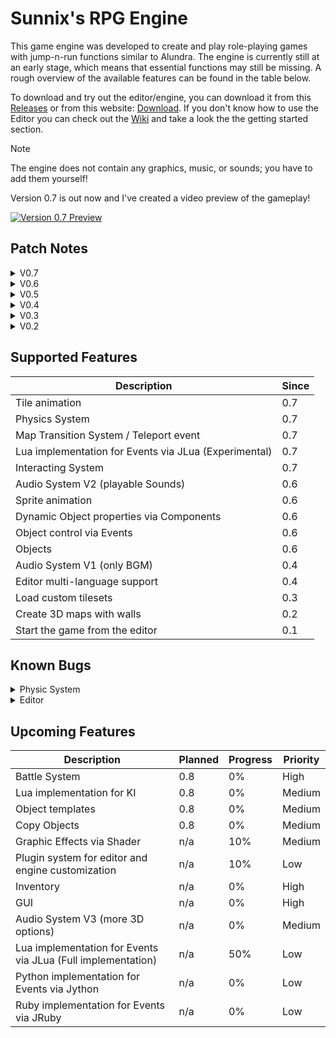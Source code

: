 # Sunnix's RPG Engine

This game engine was developed to create and play role-playing games with jump-n-run functions similar to Alundra.
The engine is currently still at an early stage, which means that essential functions may still be missing.
A rough overview of the available features can be found in the table below.

To download and try out the editor/engine, you can download it from this [Releases](https://github.com/Sunnnix/Sunnixs_RPG_Engine/releases/tag/V0.7) or from this website: [Download](https://sunnix.de/downloads).
If you don't know how to use the Editor you can check out the [Wiki](https://sunnix.de/wiki) and take a look the the getting started section.

> [!NOTE]
> The engine does not contain any graphics, music, or sounds; you have to add them yourself!

Version 0.7 is out now and I've created a video preview of the gameplay!

[![Version 0.7 Preview](https://img.youtube.com/vi/o6DPMTM28o4/0.jpg)](https://www.youtube.com/watch?v=o6DPMTM28o4)

## Patch Notes

<details>
    <summary>V0.7</summary>

### New Features
- **Global Variables** for conditional control of events.
- **Objects with Events and Components**:
    - New object shadow rendering.
    - Local Object Variables.
    - Objects can be enabled/disabled:
        - Disabled objects are not rendered, have no physics, and no events are executed (except for init run types).
    - **Events**:
        - Change Object Variable.
        - Change Global Variable.
        - Change Object State.
        - Change Object Properties (only enable/disable).
        - Global Tint.
        - Teleport.
        - Look At.
        - Lua Script Execution (Experimental).
        - Camera Control.
        - Change Tile (graphical changes only).
    - **Components**:
        - Physics Component for handling object collisions and interactions.
    - **Event List**:
        - Support for multiple event lists per object.
        - **Conditions**: Event lists only run if all conditions are met.
            - Number Condition (for global and local number variables).
        - **Run Types**:
            - Auto (Runs automatically).
            - Init (Runs once during world initialization).
            - Player Consult (Runs when player presses action in front of the object).
            - Touch (Runs when the player touches this object).
            - Step On (Runs only when the player moves downwards).
            - Touch Bottom (Runs when the player moves upwards).
            - Touch South (Runs when the player moves north).
            - Touch East (Runs when the player moves west).
            - Touch West (Runs when the player moves east).
            - Touch North (Runs when the player moves south).
        - Events can now run in parallel.

### User Interface Improvements
- **Textbox**: Added a Yes/No option for dialogues.
- **Tile Animation**: Animated tiles for dynamic environments.
- **Undo/Redo System**:
    - Support for undo/redo when drawing or copying tiles.
- **Copy/Paste System**:
    - Selected tiles in mode `F1` can now be copied and pasted.

### Map Editor Enhancements
- **Project Properties**:
    - Project name can be modified.
    - Option to display PlayStation or Xbox buttons in the text box.
- **New Option** to move wall textures up when changing wall size.
- **New Popup Menu**: Allows setting the player's starting position when editing objects.

### Performance and Stability
- **Render Ordering**: Fixed issues with render ordering.
- **Fill Option**: No longer works recursively, reducing memory usage and preventing stack overflow errors.
- **Engine Memory Usage**: Reduced by 65%.
- **Rendering Performance**: Massively improved.

### Miscellaneous
- Added a tile ladder option for better object traversal.

</details>

<details>
    <summary>V0.6</summary>

- Objects with events and components
    - Events
        - Move
        - Wait
        - Message
        - Play Sound
    - Components
        - Render
- Event controlled textbox
- Object animation V1
- Audio System for playing Sounds
- Object states

</details>

<details>
  <summary>V0.5</summary>
  
  - New loading dialog
  - Audio system
    - Audio files can now be loaded into the game file.
    - Maps can now have audio files assigned as background music.
  - Language packs (texts are now loaded from language packs, allowing the editor to support multiple languages)

</details>

<details>
  <summary>V0.4</summary>
  
  - With the CTRL key you can:
    - Scroll with the mouse wheel (initially only the map and not the tileset)
    - Drag with the left (primary) mouse button to move your view.
    - With the Shift key, you now have an additional layer per tile. This layer is drawn above the previous layer.
  - Additionally, you can now choose between SingleDraw (draw a single tile), DragFillDraw-Rect (drag from a start point to an endpoint and fill all tiles in between in a rectangle), and the normal Fill (like in Paint).
  - You can also toggle the grid on and off.
  - Finally, I have added options under the "Game" menu when opening the game.

</details>

<details>
  <summary>V0.3</summary>

  - Added start map
    - To run the game, you now have to select a start map.
    - The selected map is displayed in green.
    - This allows for testing each map individually.
  - Added tilesets
    - These are available under the Resource Manager.
  - The selected graphic of the tileset of maps now runs over the tilesets.

</details>

<details>
  <summary>V0.2</summary>

  - Added modules and modes
  - 3 Modes for:
    - (F1) Selecting tiles to manipulate them in height and, in the future, setting tile properties.
    - (F2) Drawing the top/ground of a tile.
    - (F3) Drawing the walls of tiles.
  - Added wall handling

</details>

## Supported Features

| Description                                           | Since |
|-------------------------------------------------------|-------|
| Tile animation                                        | 0.7   |
| Physics System                                        | 0.7   |
| Map Transition System / Teleport event                | 0.7   |
| Lua implementation for Events via JLua (Experimental) | 0.7   |
| Interacting System                                    | 0.7   |
| Audio System V2 (playable Sounds)                     | 0.6   |
| Sprite animation                                      | 0.6   |
| Dynamic Object properties via Components              | 0.6   |
| Object control via Events                             | 0.6   |
| Objects                                               | 0.6   |
| Audio System V1 (only BGM)                            | 0.4   |
| Editor multi-language support                         | 0.4   |
| Load custom tilesets                                  | 0.3   |
| Create 3D maps with walls                             | 0.2   |
| Start the game from the editor                        | 0.1   |

## Known Bugs
<details>
    <summary>Physic System</summary>

    A moving object can get stuck on a stair when moving against another object on that stair.
    Additionally, if an object runs up the stairs and collides with an object that is jumping, 
    the other objects get teleported above the jumping object.
    
</details>
<details>
    <summary>Editor</summary>

    Sometimes, parallel threads do not terminate correctly, causing the Java program to continue running. 
    In such cases, the program must be closed using the task manager.
</details>

## Upcoming Features

| Description                                                  | Planned | Progress | Priority |
|--------------------------------------------------------------|---------|----------|----------|
| Battle System                                                | 0.8     | 0%       | High     |
| Lua implementation for KI                                    | 0.8     | 0%       | Medium   |
| Object templates                                             | 0.8     | 0%       | Medium   |
| Copy Objects                                                 | 0.8     | 0%       | Medium   |
| Graphic Effects via Shader                                   | n/a     | 10%      | Medium   |
| Plugin system for editor and engine customization            | n/a     | 10%      | Low      |
| Inventory                                                    | n/a     | 0%       | High     |
| GUI                                                          | n/a     | 0%       | High     |
| Audio System V3 (more 3D options)                            | n/a     | 0%       | Medium   |
| Lua implementation for Events via JLua (Full implementation) | n/a     | 50%      | Low      |
| Python implementation for Events via Jython                  | n/a     | 0%       | Low      |
| Ruby implementation for Events via JRuby                     | n/a     | 0%       | Low      |
